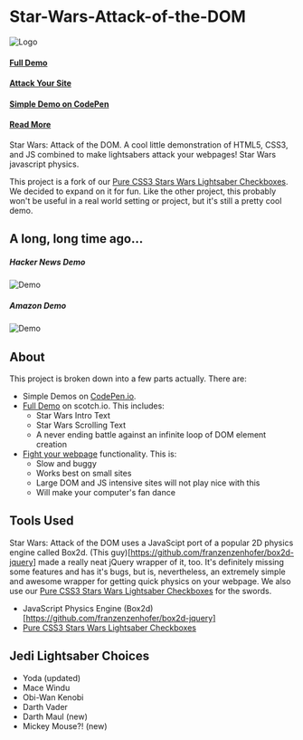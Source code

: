 Star-Wars-Attack-of-the-DOM
===========================

![Logo](http://scotch.io/wp-content/uploads/2013/05/attack-of-the-dom.jpg "Logo")

#### [Full Demo](http://scotch.io/demos/star-wars-attack-of-the-dom)
#### [Attack Your Site](http://scotch.io/apps/star-wars-attack-of-the-dom)
#### [Simple Demo on CodePen](http://codepen.io/ncerminara/pen/gwbKs)
#### [Read More](http://scotch.io/bar-talk/x/star-wars-attack-of-the-dom)

Star Wars: Attack of the DOM. A cool little demonstration of HTML5, CSS3, and JS combined to make lightsabers attack your webpages! Star Wars javascript physics.

This project is a fork of our [Pure CSS3 Stars Wars Lightsaber Checkboxes](https://github.com/scotch-io/Pure-CSS3-Star-Wars-Lightsaber-Checkboxes). We decided to expand on it for fun. Like the other project, this probably won't be useful in a real world setting or project, but it's still a pretty cool demo.

## A long, long time ago...

##### Hacker News Demo
![Demo](http://scotch.io/wp-content/uploads/2013/06/demo-0.png "Demo")

##### Amazon Demo
![Demo](http://scotch.io/wp-content/uploads/2013/06/demo-2.png "Demo")


## About
This project is broken down into a few parts actually. There are:

 - Simple Demos on [CodePen.io](http://codepen.io/ncerminara).
 - [Full Demo](http://scotch.io/demos/star-wars-attack-of-the-dom) on scotch.io. This includes:
    - Star Wars Intro Text
    - Star Wars Scrolling Text
    - A never ending battle against an infinite loop of DOM element creation
 - [Fight your webpage](http://scotch.io/apps/star-wars-attack-of-the-dom) functionality. This is:
    - Slow and buggy
    - Works best on small sites
    - Large DOM and JS intensive sites will not play nice with this
    - Will make your computer's fan dance

## Tools Used
Star Wars: Attack of the DOM uses a JavaScipt port of a popular 2D physics engine called Box2d. (This guy)[https://github.com/franzenzenhofer/box2d-jquery] made a really neat jQuery wrapper of it, too. It's definitely missing some features and has it's bugs, but is, nevertheless, an extremely simple and awesome wrapper for getting quick physics on your webpage. We also use our [Pure CSS3 Stars Wars Lightsaber Checkboxes](https://github.com/scotch-io/Pure-CSS3-Star-Wars-Lightsaber-Checkboxes) for the swords.

- JavaScript Physics Engine (Box2d)[https://github.com/franzenzenhofer/box2d-jquery]
- [Pure CSS3 Stars Wars Lightsaber Checkboxes](https://github.com/scotch-io/Pure-CSS3-Star-Wars-Lightsaber-Checkboxes)

## Jedi Lightsaber Choices

- Yoda (updated)
- Mace Windu
- Obi-Wan Kenobi
- Darth Vader
- Darth Maul (new)
- Mickey Mouse?! (new)

